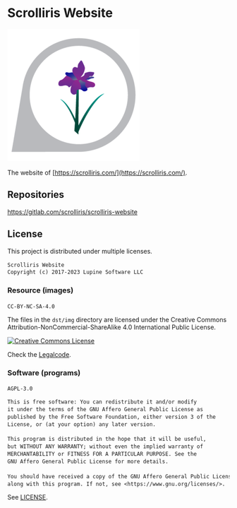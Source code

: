 # Scrolliris Website

![Scrolliris](dst/img/scrolliris-logo-300x300.png)

The website of [https://scrolliris.com/](https://scrolliris.com/).


## Repositories

https://gitlab.com/scrolliris/scrolliris-website


## License

This project is distributed under multiple licenses.

```txt
Scrolliris Website
Copyright (c) 2017-2023 Lupine Software LLC
```

### Resource (images)

`CC-BY-NC-SA-4.0`

The files in the `dst/img` directory are licensed under the
Creative Commons Attribution-NonCommercial-ShareAlike 4.0 International
Public License.

[![Creative Commons License](
https://i.creativecommons.org/l/by-nc-sa/4.0/88x31.png)](
http://creativecommons.org/licenses/by-nc-sa/4.0/)

Check the [Legalcode](
https://creativecommons.org/licenses/by-nc-sa/4.0/legalcode).

### Software (programs)

`AGPL-3.0`

```txt
This is free software: You can redistribute it and/or modify
it under the terms of the GNU Affero General Public License as
published by the Free Software Foundation, either version 3 of the
License, or (at your option) any later version.

This program is distributed in the hope that it will be useful,
but WITHOUT ANY WARRANTY; without even the implied warranty of
MERCHANTABILITY or FITNESS FOR A PARTICULAR PURPOSE. See the
GNU Affero General Public License for more details.

You should have received a copy of the GNU Affero General Public License
along with this program. If not, see <https://www.gnu.org/licenses/>.
```

See [LICENSE](LICENSE).
